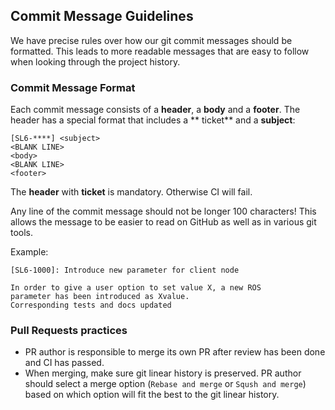 ## <a name="commit"></a> Commit Message Guidelines

We have precise rules over how our git commit messages should be formatted.  This leads to more readable messages that are easy to follow when looking through the project history.

### Commit Message Format
Each commit message consists of a **header**, a **body** and a **footer**.  The header has a special format that includes a ** ticket** and a **subject**:

```
[SL6-****] <subject>
<BLANK LINE>
<body>
<BLANK LINE>
<footer>
```

The **header** with **ticket** is mandatory. Otherwise CI will fail.

Any line of the commit message should not be longer 100 characters! This allows the message to be easier to read on GitHub as well as in various git tools.

Example:
```
[SL6-1000]: Introduce new parameter for client node

In order to give a user option to set value X, a new ROS
parameter has been introduced as Xvalue.
Corresponding tests and docs updated

```

### Pull Requests practices

* PR author is responsible to merge its own PR after review has been done and CI has passed.
* When merging, make sure git linear history is preserved. PR author should select a merge option (`Rebase and merge` or `Sqush and merge`) based on which option will fit the best to the git linear history.
